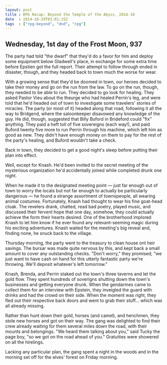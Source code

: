 ```yaml
---
layout: post
title : RPG Recap: Beyond the Temple of the Abyss, 2014-10
date  : 2014-10-29T03:01:15Z
tags  : ["rpg-beyond", "dnd", "rpg"]
---
```

## Wednesday, 1st day of the Frost Moon, 937

The party had told "the dwarf" that they'd do a favor for him and deploy some
equipment below Gladwell's place, in exchange for some extra time before
Epstien got the full report.  Their attempt to follow through ended in
disaster, though, and they headed back to town much the worse for wear.

With a growing sense that they'd be doomed in town, our heroes decided to take
their money and go on the run from the law.  To go on the run, though, they
needed to be able to run.  They decided to go look for healing.  They asked
Pastor Vieu about the theurge who had healed Perrin's leg, and were told that
he'd headed out of town to investigate some travelers' stories of miracles.
The party (or most of it) headed along that road, following it all the way to
Bridgend, where the saloonkeeper disavowed any knowledge of the guy.  He did,
though, suggested that Billy Buford in Brideford could "fix" anything.  They
paid a heft toll of five sovereigns (each way!), and paid Buford twenty five
more to run Perrin through his machine, which left him as good as new.
They didn't have enough money on them to pay for the rest of the party's
healing, and Buford wouldn't take a check.

Back in town, they decided to get a good night's sleep before putting their
plan into effect.

Well, except for Knash.  He'd been invited to the secret meeting of the
mysterious organization he'd accidentally joined while completed drunk one
night.

When he made it to the designated meeting point — just far enough out of town
to worry the locals but not far enough to actually be particularly dangerous
— he found a strange assortment of townspeople, all wearing animal costumes.
Fortunately, Knash had thought to wear his fine goat-head cloak.  The revelers
drank, chatted, read bad poetry, played music, and discussed their fervent hope
that one day, somehow, they could actually achieve the form their hearts
desired.  One of the brotherhood implored Knash to let him know if he ever
found any relevant-seeming magic during his exciting adventures.  Knash waited
for the meeting's big reveal and, finding none, he snuck back to the village.

Thursday morning, the party went to the treasury to clean house ont heir
savings.  The bursar was made quite nervous by this, and kept back a small
amount to cover any outstanding checks.  "Don't worry," they promised, "we just
want to have cash on hand for this utterly fantastic party we're throwing.
We'll deposit whatever's left tomorrow."

Knash, Brenda, and Perrin staked out the town's three taverns and let the gold
flow.  They spent hundreds of soverigns shutting down the town's businesses and
getting everyone drunk.  When the gendarmes came to collect them for an
interview with Epstein, they inveigled the guard with drinks and had the crowd
on their side.  When the moment was right, they fled out their respective back
doors and went to grab their stuff... which was all already missing.

Rather than hunt down their gold, horses (and camel), and henchmen, they stole
new horses and got on their way.  The gang was delighted to find their crew
already waiting for them several miles down the road, with their mounts and
belongings.  "We heard them talking about you," said Tucky the page boy, "so we
got on the road ahead of you."  Gratuities were showered on all the hirelings.

Lacking any particular plan, the gang spent a night in the woods and in the
morning set off for the elves' forest on Friday morning.

